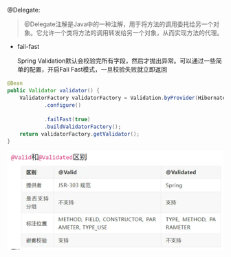 @Delegate:
> @Delegate注解是Java中的一种注解，用于将方法的调用委托给另一个对象。它允许一个类将方法的调用转发给另一个对象，从而实现方法的代理。

- fail-fast

  Spring Validation默认会校验完所有字段，然后才抛出异常。可以通过一些简单的配置，开启Fali Fast模式，一旦校验失败就立即返回

```java
@Bean  
public Validator validator() {  
    ValidatorFactory validatorFactory = Validation.byProvider(HibernateValidator.class)  
            .configure()  
  
            .failFast(true)  
            .buildValidatorFactory();  
    return validatorFactory.getValidator();  
}
```


![img.png](img.png)

